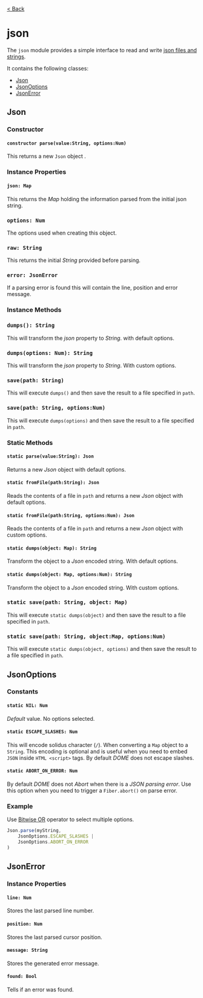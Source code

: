 [< Back](.)

json
================

The `json` module provides a simple interface to read and write [json files and strings](https://www.json.org/json-en.html).

It contains the following classes:

* [Json](#json)
* [JsonOptions](#jsonoptions)
* [JsonError](#jsonerror)

## Json

### Constructor

#### `constructor parse(value:String, options:Num)`
This returns a new `Json` object .

### Instance Properties

#### `json: Map`
This returns the _Map_ holding the information parsed from the initial json string.

### `options: Num`
The options used when creating this object.

### `raw: String`
This returns the initial _String_ provided before parsing.

### `error: JsonError`
If a parsing error is found this will contain the line, position and error message.

### Instance Methods

### `dumps(): String`
This will transform the _json_ property to _String_. with default options.

### `dumps(options: Num): String`
This will transform the _json_ property to _String_. With custom options. 

### `save(path: String)`
This will execute `dumps()` and then save the result to a file specified in `path`.

### `save(path: String, options:Num)`
This will execute `dumps(options)` and then save the result to a file specified in `path`.

### Static Methods

#### `static parse(value:String): Json`
Returns a new _Json_ object with default options.

#### `static fromFile(path:String): Json`
Reads the contents of a file in `path` and returns a new _Json_ object with default options.

#### `static fromFile(path:String, options:Num): Json`
Reads the contents of a file in `path` and returns a new _Json_ object with custom options.

#### `static dumps(object: Map): String`
Transform the object to a _Json_ encoded string. With default options.

#### `static dumps(object: Map, options:Num): String`
Transform the object to a _Json_ encoded string. With custom options.

### `static save(path: String, object: Map)`
This will execute `static dumps(object)` and then save the result to a file specified in `path`.

### `static save(path: String, object:Map, options:Num)`
This will execute `static dumps(object, options)` and then save the result to a file specified in `path`.

## JsonOptions

### Constants

#### `static NIL: Num`
_Default_ value. No options selected.

#### `static ESCAPE_SLASHES: Num`
This will encode solidus character (`/`). When converting a `Map` object to a `String`. This encoding is optional and is useful when you need to embed `JSON` inside `HTML <script>` tags. By default _DOME_ does not escape slashes.

#### `static ABORT_ON_ERROR: Num`
By default _DOME_ does not _Abort_ when there is a _JSON parsing error_. Use this option when you need to trigger a `Fiber.abort()` on parse error.

### Example

Use [Bitwise OR](https://wren.io/method-calls.html#operators) operator to select multiple options.

```js
Json.parse(myString, 
	JsonOptions.ESCAPE_SLASHES |
	JsonOptions.ABORT_ON_ERROR
)
```

## JsonError

### Instance Properties

#### `line: Num`
Stores the last parsed line number.

#### `position: Num`
Stores the last parsed cursor position.

#### `message: String`
Stores the generated error message.

#### `found: Bool`
Tells if an error was found.
